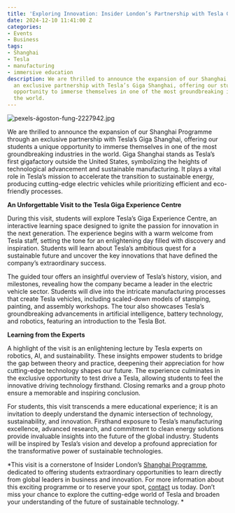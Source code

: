```yaml
---
title: 'Exploring Innovation: Insider London’s Partnership with Tesla Giga Shanghai'
date: 2024-12-10 11:41:00 Z
categories:
- Events
- Business
tags:
- Shanghai
- Tesla
- manufacturing
- immersive education
description: We are thrilled to announce the expansion of our Shanghai Programme through
  an exclusive partnership with Tesla’s Giga Shanghai, offering our students a unique
  opportunity to immerse themselves in one of the most groundbreaking industries in
  the world.
---
```


![pexels-ágoston-fung-2227942.jpg](/uploads/pexels-%C3%A1goston-fung-2227942.jpg)

We are thrilled to announce the expansion of our Shanghai Programme through an exclusive partnership with Tesla’s Giga Shanghai, offering our students a unique opportunity to immerse themselves in one of the most groundbreaking industries in the world. Giga Shanghai stands as Tesla’s first gigafactory outside the United States, symbolizing the heights of technological advancement and sustainable manufacturing. It plays a vital role in Tesla’s mission to accelerate the transition to sustainable energy, producing cutting-edge electric vehicles while prioritizing efficient and eco-friendly processes.

**An Unforgettable Visit to the Tesla Giga Experience Centre**

During this visit, students will explore Tesla’s Giga Experience Centre, an interactive learning space designed to ignite the passion for innovation in the next generation. The experience begins with a warm welcome from Tesla staff, setting the tone for an enlightening day filled with discovery and inspiration. Students will learn about Tesla’s ambitious quest for a sustainable future and uncover the key innovations that have defined the company’s extraordinary success.

The guided tour offers an insightful overview of Tesla’s history, vision, and milestones, revealing how the company became a leader in the electric vehicle sector. Students will dive into the intricate manufacturing processes that create Tesla vehicles, including scaled-down models of stamping, painting, and assembly workshops. The tour also showcases Tesla’s groundbreaking advancements in artificial intelligence, battery technology, and robotics, featuring an introduction to the Tesla Bot.

**Learning from the Experts**

A highlight of the visit is an enlightening lecture by Tesla experts on robotics, AI, and sustainability. These insights empower students to bridge the gap between theory and practice, deepening their appreciation for how cutting-edge technology shapes our future. The experience culminates in the exclusive opportunity to test drive a Tesla, allowing students to feel the innovative driving technology firsthand. Closing remarks and a group photo ensure a memorable and inspiring conclusion.

For students, this visit transcends a mere educational experience; it is an invitation to deeply understand the dynamic intersection of technology, sustainability, and innovation. Firsthand exposure to Tesla’s manufacturing excellence, advanced research, and commitment to clean energy solutions provide invaluable insights into the future of the global industry. Students will be inspired by Tesla’s vision and develop a profound appreciation for the transformative power of sustainable technologies.

*This visit is a cornerstone of Insider London’s [Shanghai Programme](https://www.insiderlondon.com/asia/shanghai/immersive-programme/), dedicated to offering students extraordinary opportunities to learn directly from global leaders in business and innovation. For more information about this exciting programme or to reserve your spot, [contact](mailto:contact@insiderlondon.com) us today. Don’t miss your chance to explore the cutting-edge world of Tesla and broaden your understanding of the future of sustainable technology.
*